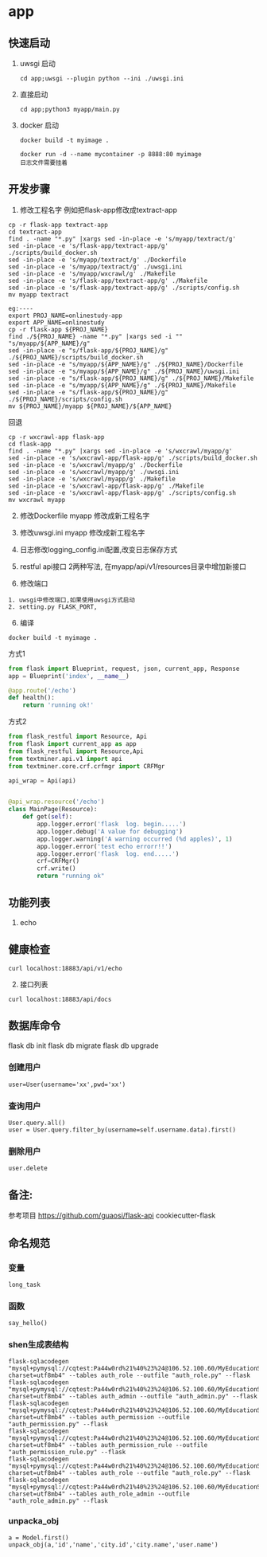 # app

## 快速启动 
1. uwsgi 启动
    ```
    cd app;uwsgi --plugin python --ini ./uwsgi.ini
    ```
2. 直接启动

    ```
    cd app;python3 myapp/main.py
    ```
    
3. docker 启动

    ```
    docker build -t myimage .

	docker run -d --name mycontainer -p 8888:80 myimage
    日志文件需要挂着
    ```
    


## 开发步骤
1. 修改工程名字
例如把flask-app修改成textract-app
```
cp -r flask-app textract-app
cd textract-app
find . -name "*.py" |xargs sed -in-place -e 's/myapp/textract/g'
sed -in-place -e 's/flask-app/textract-app/g' ./scripts/build_docker.sh
sed -in-place -e 's/myapp/textract/g' ./Dockerfile
sed -in-place -e 's/myapp/textract/g' ./uwsgi.ini
sed -in-place -e 's/myapp/wxcrawl/g' ./Makefile
sed -in-place -e 's/flask-app/textract-app/g' ./Makefile
sed -in-place -e 's/flask-app/textract-app/g' ./scripts/config.sh
mv myapp textract
```


```
eg:----
export PROJ_NAME=onlinestudy-app
export APP_NAME=onlinestudy
cp -r flask-app ${PROJ_NAME}
find ./${PROJ_NAME} -name "*.py" |xargs sed -i "" "s/myapp/${APP_NAME}/g"
sed -in-place -e "s/flask-app/${PROJ_NAME}/g" ./${PROJ_NAME}/scripts/build_docker.sh
sed -in-place -e "s/myapp/${APP_NAME}/g" ./${PROJ_NAME}/Dockerfile
sed -in-place -e "s/myapp/${APP_NAME}/g" ./${PROJ_NAME}/uwsgi.ini
sed -in-place -e "s/flask-app/${PROJ_NAME}/g" ./${PROJ_NAME}/Makefile
sed -in-place -e "s/myapp/${APP_NAME}/g" ./${PROJ_NAME}/Makefile
sed -in-place -e "s/flask-app/${PROJ_NAME}/g" ./${PROJ_NAME}/scripts/config.sh
mv ${PROJ_NAME}/myapp ${PROJ_NAME}/${APP_NAME}
```

回退
```
cp -r wxcrawl-app flask-app 
cd flask-app 
find . -name "*.py" |xargs sed -in-place -e 's/wxcrawl/myapp/g'
sed -in-place -e 's/wxcrawl-app/flask-app/g' ./scripts/build_docker.sh
sed -in-place -e 's/wxcrawl/myapp/g' ./Dockerfile
sed -in-place -e 's/wxcrawl/myapp/g' ./uwsgi.ini
sed -in-place -e 's/wxcrawl/myapp/g' ./Makefile
sed -in-place -e 's/wxcrawl-app/flask-app/g' ./Makefile
sed -in-place -e 's/wxcrawl-app/flask-app/g' ./scripts/config.sh
mv wxcrawl myapp 
```
2. 修改Dockerfile
myapp 修改成新工程名字

3. 修改uwsgi.ini
myapp 修改成新工程名字

3. 日志修改logging_config.ini配置,改变日志保存方式

4. restful api接口 2两种写法, 在myapp/api/v1/resources目录中增加新接口

5. 修改端口

```
1. uwsgi中修改端口,如果使用uwsgi方式启动
2. setting.py FLASK_PORT,
```

6. 编译
```
docker build -t myimage .
```


方式1
```python
from flask import Blueprint, request, json, current_app, Response
app = Blueprint('index', __name__)

@app.route('/echo')
def health():
    return 'running ok!'
```

方式2

```python
from flask_restful import Resource, Api
from flask import current_app as app
from flask_restful import Resource,Api
from textminer.api.v1 import api
from textminer.core.crf.crfmgr import CRFMgr

api_wrap = Api(api)


@api_wrap.resource('/echo')
class MainPage(Resource):
    def get(self):
        app.logger.error('flask  log. begin.....')
        app.logger.debug('A value for debugging')
        app.logger.warning('A warning occurred (%d apples)', 1)
        app.logger.error('test echo errorr!!')
        app.logger.error('flask  log. end.....')
        crf=CRFMgr()
        crf.write()
        return "running ok"

```




## 功能列表 
1. echo 

## 健康检查

```
curl localhost:18883/api/v1/echo
```


2. 接口列表

```
curl localhost:18883/api/docs
```
## 数据库命令
flask db init
flask db migrate
flask db upgrade

### 创建用户
```
user=User(username='xx',pwd='xx')

```

### 查询用户
```
User.query.all()
user = User.query.filter_by(username=self.username.data).first()
```

### 删除用户
```
user.delete
```
## 备注:
参考项目
https://github.com/guaosi/flask-api
cookiecutter-flask
## 命名规范
### 变量
```
long_task
```
### 函数
```
say_hello()
```


### shen生成表结构
```
flask-sqlacodegen "mysql+pymysql://cqtest:Pa44w0rd%21%40%23%24@106.52.100.60/MyEducationSys?charset=utf8mb4" --tables auth_role --outfile "auth_role.py" --flask
flask-sqlacodegen "mysql+pymysql://cqtest:Pa44w0rd%21%40%23%24@106.52.100.60/MyEducationSys?charset=utf8mb4" --tables auth_admin --outfile "auth_admin.py" --flask
flask-sqlacodegen "mysql+pymysql://cqtest:Pa44w0rd%21%40%23%24@106.52.100.60/MyEducationSys?charset=utf8mb4" --tables auth_permission --outfile "auth_permission.py" --flask
flask-sqlacodegen "mysql+pymysql://cqtest:Pa44w0rd%21%40%23%24@106.52.100.60/MyEducationSys?charset=utf8mb4" --tables auth_permission_rule --outfile "auth_permission_rule.py" --flask
flask-sqlacodegen "mysql+pymysql://cqtest:Pa44w0rd%21%40%23%24@106.52.100.60/MyEducationSys?charset=utf8mb4" --tables auth_role --outfile "auth_role.py" --flask
flask-sqlacodegen "mysql+pymysql://cqtest:Pa44w0rd%21%40%23%24@106.52.100.60/MyEducationSys?charset=utf8mb4" --tables auth_role_admin --outfile "auth_role_admin.py" --flask

```

### unpacka_obj
```aidl
a = Model.first()
unpack_obj(a,'id','name','city.id','city.name','user.name')
```
